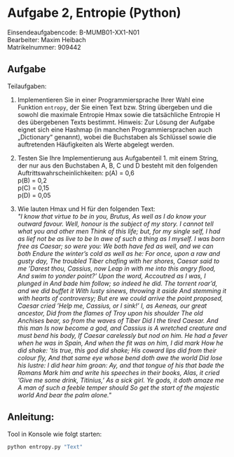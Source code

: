 # Aufgabe 2, Entropie (Python)
Einsendeaufgabencode: B-MUMB01-XX1-N01  
Bearbeiter: Maxim Heibach  
Matrikelnummer: 909442      

## Aufgabe
Teilaufgaben:
1. Implementieren Sie in einer Programmiersprache Ihrer Wahl eine Funktion `entropy`, der Sie einen Text bzw. String übergeben und die sowohl die maximale Entropie Hmax sowie die tatsächliche Entropie H des übergebenen Texts bestimmt.
Hinweis: Zur Lösung der Aufgabe eignet sich eine Hashmap (in manchen Programmiersprachen auch „Dictionary“ genannt), wobei die Buchstaben als Schlüssel sowie die auftretenden Häufigkeiten als Werte abgelegt werden.  

2. Testen Sie Ihre Implementierung aus Aufgabenteil 1. mit einem String, der nur aus den Buchstaben A, B, C und D besteht mit den folgenden Auftrittswahrscheinlichkeiten:
p(A) = 0,6  
p(B) = 0,2  
p(C) = 0,15  
p(D) = 0,05   

3. Wie lauten Hmax und H für den folgenden Text:  
*"I know that virtue to be in you, Brutus, As well as I do know your outward favour. Well, honour is the subject of my story. I cannot tell what you and other men Think of this life; but, for my single self, I had as lief not be as live to be In awe of such a thing as I myself. I was born free as Caesar; so were you: We both have fed as well, and we can both Endure the winter’s cold as well as he: For once, upon a raw and gusty day, The troubled Tiber chafing with her shores, Caesar said to me ’Darest thou, Cassius, now Leap in with me into this angry flood, And swim to yonder point?’ Upon the word, Accoutred as I was, I plunged in And bade him follow; so indeed he did. The torrent roar’d, and we did buffet it With lusty sinews, throwing it aside And stemming it with hearts of controversy; But ere we could arrive the point proposed, Caesar cried ’Help me, Cassius, or I sink!’ I, as Aeneas, our great ancestor, Did from the flames of Troy upon his shoulder The old Anchises bear, so from the waves of Tiber Did I the tired Caesar. And this man Is now become a god, and Cassius is A wretched creature and must bend his body, If Caesar carelessly but nod on him. He had a fever when he was in Spain, And when the fit was on him, I did mark How he did shake: ’tis true, this god did shake; His coward lips did from their colour fly, And that same eye whose bend doth awe the world Did lose his lustre: I did hear him groan: Ay, and that tongue of his that bade the Romans Mark him and write his speeches in their books, Alas, it cried ’Give me some drink, Titinius,’ As a sick girl. Ye gods, it doth amaze me A man of such a feeble temper should So get the start of the majestic world And bear the palm alone."*

## Anleitung:
Tool in Konsole wie folgt starten:
```sh
python entropy.py "Text"
```
